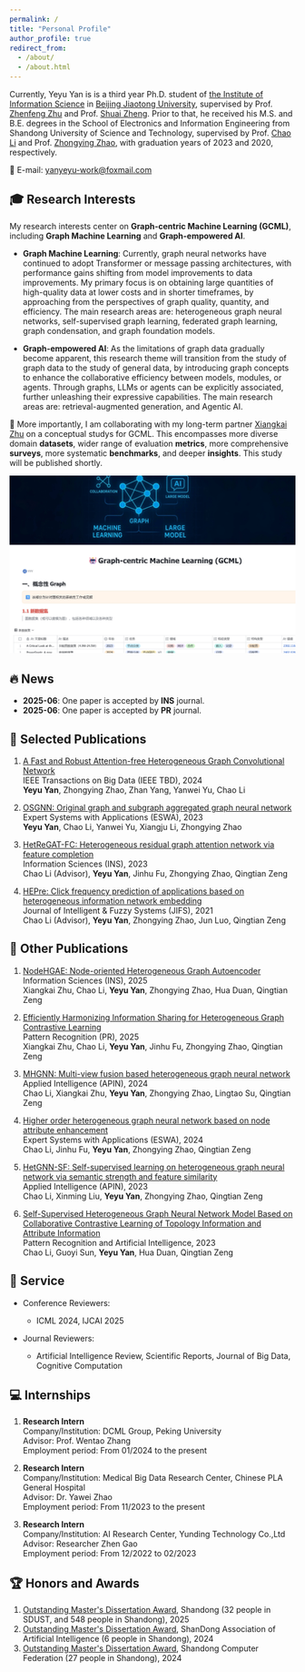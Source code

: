 ```yaml
---
permalink: /
title: "Personal Profile"
author_profile: true
redirect_from: 
  - /about/
  - /about.html
---
```


Currently, Yeyu Yan is is a third year Ph.D. student of [the Institute of Information Science](http://mepro.bjtu.edu.cn/) in [Beijing Jiaotong University](https://www.bjtu.edu.cn/index.htm), supervised by Prof. [Zhenfeng Zhu](https://scholar.google.com.hk/citations?hl=zh-CN&user=fycBie4AAAAJ) and Prof. [Shuai Zheng](https://scholar.google.com.hk/citations?hl=zh-CN&user=8UFwA_0AAAAJ). Prior to that, he received his M.S. and B.E. degrees in the School of Electronics and Information Engineering from Shandong University of Science and Technology, supervised by Prof. [Chao Li](https://dblp.org/pid/66/190-22.html) and Prof. [Zhongying Zhao](https://scholar.google.com.hk/citations?hl=zh-CN&user=fWxlVQIAAAAJ&view_op=list_works&sortby=pubdate),  with graduation years of 2023 and 2020, respectively.

&#x1F4E7; E-mail: [yanyeyu-work@foxmail.com]()

&#x1F393; Research Interests
------
My research interests center on <strong>Graph-centric Machine Learning (GCML)</strong>, including <strong>Graph Machine Learning</strong> and <strong>Graph-empowered AI</strong>.

- <strong>Graph Machine Learning</strong>: Currently, graph neural networks have continued to adopt Transformer or message passing architectures, with performance gains shifting from model improvements to data improvements. My primary focus is on obtaining large quantities of high-quality data at lower costs and in shorter timeframes, by approaching from the perspectives of graph quality, quantity, and efficiency. The main research areas are: heterogeneous graph neural networks, self-supervised graph learning, federated graph learning, graph condensation, and graph foundation models.

- <strong>Graph-empowered AI</strong>: As the limitations of graph data gradually become apparent, this research theme will transition from the study of graph data to the study of general data, by introducing graph concepts to enhance the collaborative efficiency between models, modules, or agents. Through graphs, LLMs or agents can be explicitly associated, further unleashing their expressive capabilities. The main research areas are: retrieval-augmented generation, and Agentic AI.

&#x1F3AF; More importantly, I am collaborating with my long-term partner [Xiangkai Zhu](https://scholar.google.com.hk/citations?hl=zh-CN&user=27KjHb8AAAAJ) on a conceptual studys for GCML. This encompasses more diverse domain **datasets**, wider range of evaluation **metrics**, more comprehensive **surveys**, more systematic **benchmarks**, and deeper **insights**. This study will be published shortly.

![](../images/global.png)

&#x1F525; News
------
- <strong>2025-06</strong>: One paper is accepted by <strong>INS</strong> journal.
- <strong>2025-06</strong>: One paper is accepted by <strong>PR</strong> journal.


&#x1F4D1; Selected Publications
------
1. [A Fast and Robust Attention-free Heterogeneous Graph Convolutional Network](https://ieeexplore.ieee.org/abstract/document/10463147)  
  IEEE Transactions on Big Data (IEEE TBD), 2024  
  <strong>Yeyu Yan</strong>, Zhongying Zhao, Zhan Yang, Yanwei Yu, Chao Li

2. [OSGNN: Original graph and subgraph aggregated graph neural network](https://www.sciencedirect.com/science/article/pii/S0957417423006176)  
  Expert Systems with Applications (ESWA), 2023  
  <strong>Yeyu Yan</strong>, Chao Li, Yanwei Yu, Xiangju Li, Zhongying Zhao
  
3. [HetReGAT-FC: Heterogeneous residual graph attention network via feature completion](https://www.sciencedirect.com/science/article/pii/S0020025523003316)  
  Information Sciences (INS), 2023  
  Chao Li (Advisor), <strong>Yeyu Yan</strong>, Jinhu Fu, Zhongying Zhao, Qingtian Zeng
  
4. [HEPre: Click frequency prediction of applications based on heterogeneous information network embedding](https://journals.sagepub.com/doi/abs/10.3233/JIFS-211488)  
  Journal of Intelligent & Fuzzy Systems (JIFS), 2021  
  Chao Li (Advisor), <strong>Yeyu Yan</strong>, Zhongying Zhao, Jun Luo, Qingtian Zeng


&#x1F4DC; Other Publications
------
1. [NodeHGAE: Node-oriented Heterogeneous Graph Autoencoder](https://www.sciencedirect.com/science/article/pii/S0020025525005808)  
  Information Sciences (INS), 2025  
  Xiangkai Zhu, Chao Li, <strong>Yeyu Yan</strong>, Zhongying Zhao, Hua Duan, Qingtian Zeng

2. [Efficiently Harmonizing Information Sharing for Heterogeneous Graph Contrastive Learning](https://www.sciencedirect.com/science/article/pii/S0031320325005333)  
  Pattern Recognition (PR), 2025  
  Xiangkai Zhu, Chao Li, <strong>Yeyu Yan</strong>, Jinhu Fu, Zhongying Zhao, Qingtian Zeng

3. [MHGNN: Multi-view fusion based heterogeneous graph neural network](https://link.springer.com/article/10.1007/s10489-024-05567-y)   
  Applied Intelligence (APIN), 2024  
  Chao Li, Xiangkai Zhu, <strong>Yeyu Yan</strong>, Zhongying Zhao, Lingtao Su, Qingtian Zeng

4. [Higher order heterogeneous graph neural network based on node attribute enhancement](https://www.sciencedirect.com/science/article/pii/S0957417423029068)  
  Expert Systems with Applications (ESWA), 2024  
  Chao Li, Jinhu Fu, <strong>Yeyu Yan</strong>, Zhongying Zhao, Qingtian Zeng
  
5. [HetGNN-SF: Self-supervised learning on heterogeneous graph neural network via semantic strength and feature similarity](https://link.springer.com/article/10.1007/s10489-023-04612-6)  
  Applied Intelligence (APIN), 2023  
  Chao Li, Xinming Liu, <strong>Yeyu Yan</strong>, Zhongying Zhao, Qingtian Zeng

6. [Self-Supervised Heterogeneous Graph Neural Network Model Based on Collaborative Contrastive Learning of Topology Information and Attribute Information](http://manu46.magtech.com.cn/Jweb_prai/EN/abstract/abstract12534.shtml#)  
  Pattern Recognition and Artificial Intelligence, 2023  
  Chao Li, Guoyi Sun, <strong>Yeyu Yan</strong>, Hua Duan, Qingtian Zeng

&#x1F4CC; Service
------
- Conference Reviewers:
  - ICML 2024, IJCAI 2025

- Journal Reviewers:
  - Artificial Intelligence Review, Scientific Reports, Journal of Big Data, Cognitive Computation

&#x1F4BB; Internships
------
1. <strong>Research Intern</strong>  
  Company/Institution: DCML Group, Peking University  
  Advisor: Prof. Wentao Zhang  
  Employment period: From 01/2024 to the present
  
2. <strong>Research Intern</strong>  
  Company/Institution: Medical Big Data Research Center, Chinese PLA General Hospital  
  Advisor: Dr. Yawei Zhao  
  Employment period: From 11/2023 to the present
  
3. <strong>Research Intern</strong>  
  Company/Institution: AI Research Center, Yunding Technology Co.,Ltd  
  Advisor: Researcher Zhen Gao  
  Employment period: From 12/2022 to 02/2023

&#x1F3C6; Honors and Awards
------
1. [Outstanding Master's Dissertation Award](http://edu.shandong.gov.cn/module/download/downfile.jsp?classid=0&filename=db4a1dba57be4de8bfb007cb60108046.pdf), Shandong (32 people in SDUST, and 548 people in Shandong), 2025
2. [Outstanding Master's Dissertation Award](https://download.wezhan.cn/contents/sitefiles2071/10358509/files/876434..pdf?response-content-disposition=inline%3Bfilename%3D%25e9%2599%2584%25e4%25bb%25b61%25ef%25bc%259a%25e5%25b1%25b1%25e4%25b8%259c%25e7%259c%2581%25e4%25ba%25ba%25e5%25b7%25a5%25e6%2599%25ba%25e8%2583%25bd%25e4%25bc%2598%25e7%25a7%2580%25e5%25ad%25a6%25e4%25bd%258d%25e8%25ae%25ba%25e6%2596%2587%25e6%258b%259f%25e8%258e%25b7%25e5%25a5%2596%25e5%2590%258d%25e5%258d%2595.pdf.pdf&response-content-type=application%2Fpdf&auth_key=1751358822-a88cca395fce421d9e1563cf92222626-0-bb55b9a7d6468184e134d21a1f075834), ShanDong Association of Artificial Intelligence (6 people in Shandong), 2024
3. [Outstanding Master's Dissertation Award](http://sd-cf.com.cn/info/933.jspx), Shandong Computer Federation (27 people in Shandong), 2024
